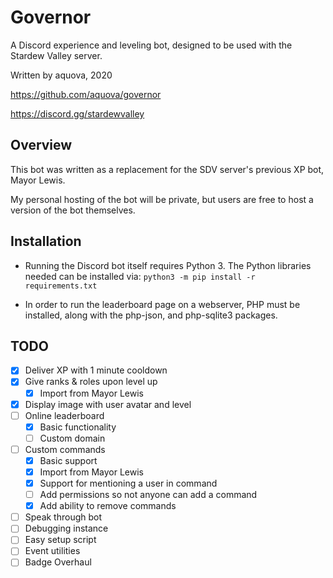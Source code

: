 # Governor

A Discord experience and leveling bot, designed to be used with the Stardew Valley server.

Written by aquova, 2020

https://github.com/aquova/governor

https://discord.gg/stardewvalley

## Overview

This bot was written as a replacement for the SDV server's previous XP bot, Mayor Lewis.

My personal hosting of the bot will be private, but users are free to host a version of the bot themselves.

## Installation

- Running the Discord bot itself requires Python 3. The Python libraries needed can be installed via: `python3 -m pip install -r requirements.txt`

- In order to run the leaderboard page on a webserver, PHP must be installed, along with the php-json, and php-sqlite3 packages.

## TODO

- [x] Deliver XP with 1 minute cooldown
- [x] Give ranks & roles upon level up
    - [x] Import from Mayor Lewis
- [x] Display image with user avatar and level
- [ ] Online leaderboard
    - [x] Basic functionality
    - [ ] Custom domain
- [ ] Custom commands
    - [x] Basic support
    - [x] Import from Mayor Lewis
    - [x] Support for mentioning a user in command
    - [ ] Add permissions so not anyone can add a command
    - [x] Add ability to remove commands
- [ ] Speak through bot
- [ ] Debugging instance
- [ ] Easy setup script
- [ ] Event utilities
- [ ] Badge Overhaul
